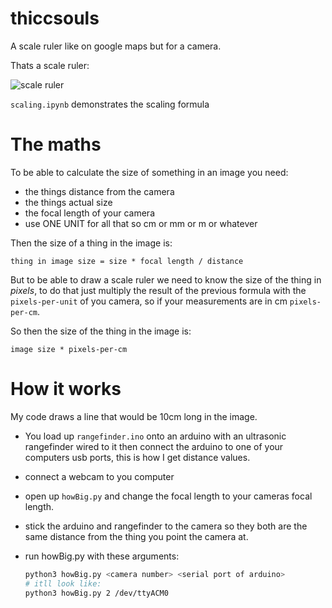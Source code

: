 # thiccsouls

A scale ruler like on google maps but for a camera.

Thats a scale ruler:

![scale ruler](https://user-images.githubusercontent.com/20749736/64703783-bcf27780-d4ca-11e9-80a7-e58286589bbf.jpg)

`scaling.ipynb` demonstrates the scaling formula

# The maths

To be able to calculate the size of something in an image you need:
* the things distance from the camera
* the things actual size
* the focal length of your camera
* use ONE UNIT for all that so cm or mm or m or whatever

Then the size of a thing in the image is:
```
thing in image size = size * focal length / distance
```

But to be able to draw a scale ruler we need to know the size of the thing in 
*pixels*, to do that just multiply the result of the previous formula with the
`pixels-per-unit` of you camera, so if your measurements are in cm `pixels-per-cm`.

So then the size of the thing in the image is:
```
image size * pixels-per-cm
```

# How it works

My code draws a line that would be 10cm long in the image.

* You load up `rangefinder.ino` onto an arduino with an ultrasonic rangefinder wired
  to it then connect the arduino to one of your computers usb ports, this is how
  I get distance values.

* connect a webcam to you computer

* open up `howBig.py` and change the focal length to your cameras focal length.

* stick the arduino and rangefinder to the camera so they both are the same distance
  from the thing you point the camera at.

* run howBig.py with these arguments: 
  ``` bash
  python3 howBig.py <camera number> <serial port of arduino>
  # itll look like:
  python3 howBig.py 2 /dev/ttyACM0
  ```